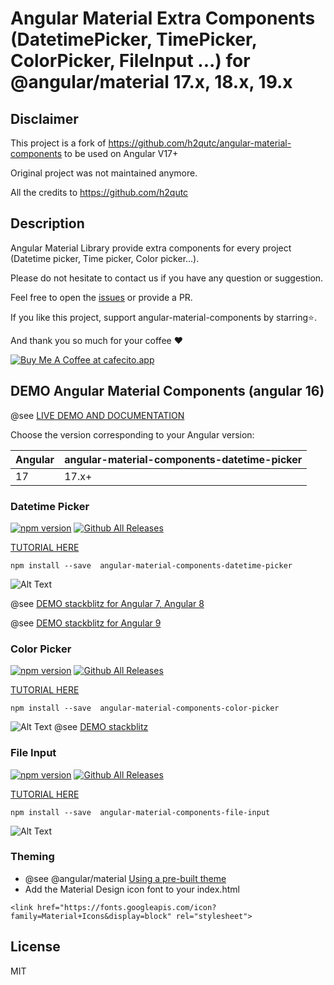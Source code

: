 # Angular Material Extra Components (DatetimePicker, TimePicker, ColorPicker, FileInput ...) for @angular/material 17.x, 18.x, 19.x


## Disclaimer

This project is a fork of https://github.com/h2qutc/angular-material-components to be used on Angular V17+

Original project was not maintained anymore. 

All the credits to https://github.com/h2qutc

## Description

Angular Material Library provide extra components for every project (Datetime picker, Time picker, Color picker...).

Please do not hesitate to contact us if you have any question or suggestion.

Feel free to open the [issues](https://github.com/lautarobock/angular-material-components/issues) or provide a PR.

If you like this project, support angular-material-components by starring⭐.

And thank you so much for your coffee ❤️ 

[![Buy Me A Coffee at cafecito.app](https://cdn.cafecito.app/imgs/buttons/button_1.svg)](https://cafecito.app/brew-o-matic)

## DEMO Angular Material Components (angular 16)

@see [LIVE DEMO AND DOCUMENTATION](https://h2qutc.github.io/angular-material-components/)

Choose the version corresponding to your Angular version:

 Angular     | angular-material-components-datetime-picker
 ----------- | -------------------
 17          | 17.x+
 

### Datetime Picker

[![npm version](https://badge.fury.io/js/%40angular-material-components%2Fdatetime-picker.svg)](https://www.npmjs.com/package/angular-material-components-datetime-picker)
[![Github All Releases](https://img.shields.io/npm/dt/angular-material-components-datetime-picker.svg)]()

[TUTORIAL HERE](https://h2qutc.github.io/angular-material-components/)

```
npm install --save  angular-material-components-datetime-picker
```

![Alt Text](demo_datetime_picker.png)

@see [DEMO stackblitz for Angular 7, Angular 8](https://stackblitz.com/edit/demo-ngx-mat-datetime-picker)

@see [DEMO stackblitz for Angular 9](https://stackblitz.com/edit/demo-ngx-mat-datetime-picker-angular9)

### Color Picker

[![npm version](https://badge.fury.io/js/%40angular-material-components%2Fcolor-picker.svg)](https://www.npmjs.com/package/angular-material-components-color-picker)
[![Github All Releases](https://img.shields.io/npm/dt/angular-material-components-color-picker.svg)]()

[TUTORIAL HERE](https://h2qutc.github.io/angular-material-components/)

```
npm install --save  angular-material-components-color-picker
```

![Alt Text](demo_color_picker.png)
@see [DEMO stackblitz](https://stackblitz.com/edit/demo-ngx-mat-color-picker)

### File Input

[![npm version](https://badge.fury.io/js/%40angular-material-components%2Ffile-input.svg)](https://www.npmjs.com/package/angular-material-components-file-input)
[![Github All Releases](https://img.shields.io/npm/dt/angular-material-components-file-input.svg)]()

[TUTORIAL HERE](https://h2qutc.github.io/angular-material-components/)

```
npm install --save  angular-material-components-file-input
```

![Alt Text](demo_file_input.png)


### Theming
- @see @angular/material [Using a pre-built theme](https://material.angular.io/guide/theming#using-a-pre-built-theme)
- Add the Material Design icon font to your index.html
```
<link href="https://fonts.googleapis.com/icon?family=Material+Icons&display=block" rel="stylesheet">
```

## License
MIT
